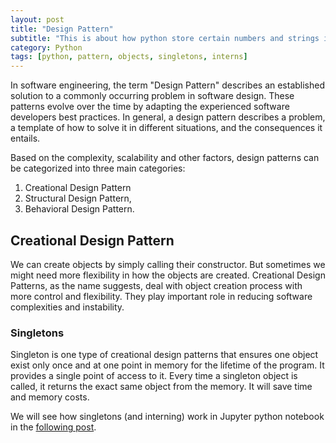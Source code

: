 ```yaml
---
layout: post
title: "Design Pattern"
subtitle: "This is about how python store certain numbers and strings in its memory."
category: Python
tags: [python, pattern, objects, singletons, interns]
---
```


In software engineering, the term "Design Pattern" describes an established solution to a commonly occurring problem in software design. These patterns evolve over the time by adapting the experienced software developers best practices. In general, a design pattern describes a problem, a template of how to solve it in different situations, and the consequences it entails.

Based on the complexity, scalability and other factors, design patterns can be  categorized into three main categories: 

1. Creational Design Pattern
2. Structural Design Pattern,
3. Behavioral Design Pattern. 

## Creational Design Pattern

We can create objects by simply calling their constructor. But sometimes we might need more flexibility in how the objects are created. Creational Design Patterns, as the name suggests, deal with object creation process with more control and flexibility. They play important role in reducing software complexities and instability. 

### Singletons

Singleton is one type of creational design patterns that ensures one object exist only once and at one point in memory for the lifetime of the program. It provides a single point of access to it. Every time a singleton object is called, it returns the exact same object from the memory. It will save time and memory costs.

We will see how singletons (and interning) work in Jupyter python notebook in the  [following post](/singletons_interning).


